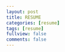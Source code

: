 ```yaml
---
layout: post
title: RESUME
categories: [resume]
tags: [resume]
fullview: false
comments: false
---
```

